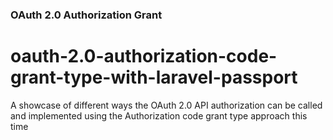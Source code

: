 ### OAuth 2.0 Authorization Grant 

# oauth-2.0-authorization-code-grant-type-with-laravel-passport
A showcase of different ways the OAuth 2.0 API authorization can be called and implemented using the Authorization code grant type approach this time
